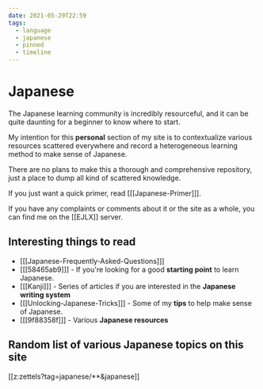 ```yaml
---
date: 2021-05-29T22:59
tags:
  - language
  - japanese
  - pinned
  - timeline
---
```


# Japanese

The Japanese learning community is incredibly resourceful, and it can be quite
daunting for a beginner to know where to start.

My intention for this **personal** section of my site is to contextualize
various resources scattered everywhere and record a heterogeneous learning
method to make sense of Japanese.

There are no plans to make this a thorough and comprehensive repository, just
a place to dump all kind of scattered knowledge.

If you just want a quick primer, read [[[Japanese-Primer]]].

If you have any complaints or comments about it or the site as a whole, you can
find me on the [[EJLX]] server.

## Interesting things to read

 * [[[Japanese-Frequently-Asked-Questions]]]
 * [[[58465ab9]]] - If you're looking for a good **starting point** to learn
   Japanese.
 * [[[Kanji]]] - Series of articles if you are interested in the
   **Japanese writing system**
 * [[[Unlocking-Japanese-Tricks]]] - Some of my **tips** to help make sense of
   Japanese.
 * [[[9f88358f]]] - Various **Japanese resources**

## Random list of various Japanese topics on this site

[[z:zettels?tag=japanese/**&japanese]]
